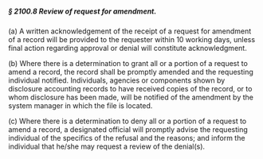 ##### § 2100.8 Review of request for amendment. #####

(a) A written acknowledgement of the receipt of a request for amendment of a record will be provided to the requester within 10 working days, unless final action regarding approval or denial will constitute acknowledgment.

(b) Where there is a determination to grant all or a portion of a request to amend a record, the record shall be promptly amended and the requesting individual notified. Individuals, agencies or components shown by disclosure accounting records to have received copies of the record, or to whom disclosure has been made, will be notified of the amendment by the system manager in which the file is located.

(c) Where there is a determination to deny all or a portion of a request to amend a record, a designated official will promptly advise the requesting individual of the specifics of the refusal and the reasons; and inform the individual that he/she may request a review of the denial(s).